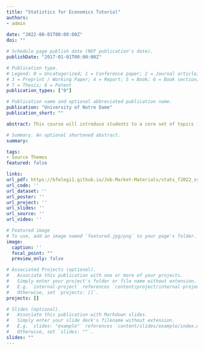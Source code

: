 ```yaml
---
title: "Statistics for Economics Tutorial"
authors:
- admin
  
date: "2022-08-01T00:00:00Z"
doi: ""

# Schedule page publish date (NOT publication's date).
publishDate: "2017-01-01T00:00:00Z"

# Publication type.
# Legend: 0 = Uncategorized; 1 = Conference paper; 2 = Journal article;
# 3 = Preprint / Working Paper; 4 = Report; 5 = Book; 6 = Book section;
# 7 = Thesis; 8 = Patent
publication_types: ["0"]

# Publication name and optional abbreviated publication name.
publication: "University of Notre Dame"
publication_short: ""

abstract: This course will introduce students to a core set of topics in statistics. The class will be composed of four areas of study- (1) describing, presenting and analyzing data; (2) probability theory, distributions (discrete and continuous), and random variables; (3) sampling theory, estimation and hypothesis testing; (4) linear regression analysis. The objectives of the course are to provide students with a practical knowledge of statistics in order to better understand current events and policy discussions; to introduce students to the data analysis, formal models and problem-solving methods used by statisticians and econometricians; to enable students to read and understand basic economic research that uses statistical methods; to prepare students for further study in econometrics; and to teach students how to use and perform statistical analysis using Stata – a statistical package.

# Summary. An optional shortened abstract.
summary:

tags:
- Source Themes
featured: false

links:
url_pdf: https://bfelegi1.github.io/Job-Market-Materials/stats_f2022_syllabus.pdf
url_code: ''
url_dataset: ''
url_poster: ''
url_project: ''
url_slides: ''
url_source: ''
url_video: ''

# Featured image
# To use, add an image named `featured.jpg/png` to your page's folder. 
image:
  caption: ''
  focal_point: ""
  preview_only: false

# Associated Projects (optional).
#   Associate this publication with one or more of your projects.
#   Simply enter your project's folder or file name without extension.
#   E.g. `internal-project` references `content/project/internal-project/index.md`.
#   Otherwise, set `projects: []`.
projects: []

# Slides (optional).
#   Associate this publication with Markdown slides.
#   Simply enter your slide deck's filename without extension.
#   E.g. `slides: "example"` references `content/slides/example/index.md`.
#   Otherwise, set `slides: ""`.
slides: ""
---
```

